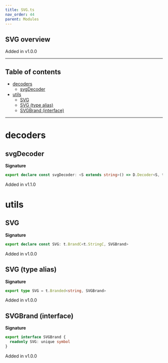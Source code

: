 ```yaml
---
title: SVG.ts
nav_order: 44
parent: Modules
---
```


## SVG overview

Added in v1.0.0

---

<h2 class="text-delta">Table of contents</h2>

- [decoders](#decoders)
  - [svgDecoder](#svgdecoder)
- [utils](#utils)
  - [SVG](#svg)
  - [SVG (type alias)](#svg-type-alias)
  - [SVGBrand (interface)](#svgbrand-interface)

---

# decoders

## svgDecoder

**Signature**

```ts
export declare const svgDecoder: <S extends string>() => D.Decoder<S, t.Branded<S, SVGBrand>>
```

Added in v1.1.0

# utils

## SVG

**Signature**

```ts
export declare const SVG: t.BrandC<t.StringC, SVGBrand>
```

Added in v1.0.0

## SVG (type alias)

**Signature**

```ts
export type SVG = t.Branded<string, SVGBrand>
```

Added in v1.0.0

## SVGBrand (interface)

**Signature**

```ts
export interface SVGBrand {
  readonly SVG: unique symbol
}
```

Added in v1.0.0
